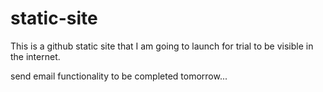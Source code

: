 # static-site
This is a github static site that I am going to launch for trial to be visible in the internet.

send email functionality to be completed tomorrow...
